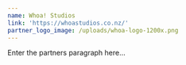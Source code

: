 ```yaml
---
name: Whoa! Studios
link: 'https://whoastudios.co.nz/'
partner_logo_image: /uploads/whoa-logo-1200x.png
---
```


Enter the partners paragraph here…